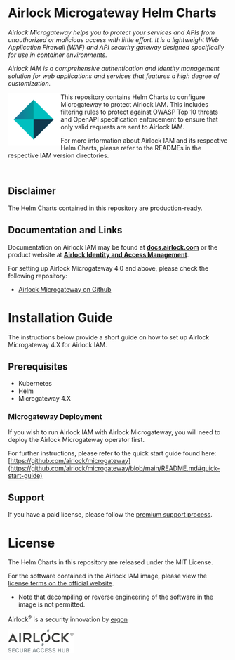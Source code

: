 # Airlock Microgateway Helm Charts

*Airlock Microgateway helps you to protect your services and APIs from unauthorized or malicious access with little effort. It is a lightweight Web Application Firewall (WAF) and API security gateway designed specifically for use in container environments.*

*Airlock IAM is a comprehensive authentication and identity management solution for web applications and services that features a high degree of customization.*

<picture>
<img alt="Airlock IAM" src="https://raw.githubusercontent.com/airlock/iam-helm-charts/main/media/Airlock_IAM_Icon.svg" align="left" width="120">
</picture>

This repository contains Helm Charts to configure Microgateway to protect Airlock IAM. This includes filtering rules to protect against OWASP Top 10 threats and OpenAPI specification enforcement to ensure that only valid requests are sent to Airlock IAM.

For more information about Airlock IAM and its respective Helm Charts, please refer to the READMEs in the respective IAM version directories.

<br/>


## Disclaimer

The Helm Charts contained in this repository are production-ready. 

## Documentation and Links

Documentation on Airlock IAM may be found at **[docs.airlock.com](https://docs.airlock.com/iam/latest/)** or the product website at **[Airlock Identity and Access Management](https://www.airlock.com/en/secure-access-hub/components/iam)**.

For setting up Airlock Microgateway 4.0 and above, please check the following repository:

* [Airlock Microgateway on Github](https://github.com/airlock/microgateway)

# Installation Guide

The instructions below provide a short guide on how to set up Airlock Microgateway 4.X for Airlock IAM.

## Prerequisites

* Kubernetes
* Helm
* Microgateway 4.X


### Microgateway Deployment

If you wish to run Airlock IAM with Airlock Microgateway, you will need to deploy the Airlock Microgateway operator first.

For further instructions, please refer to the quick start guide found here: [https://github.com/airlock/microgateway](https://github.com/airlock/microgateway/blob/main/README.md#quick-start-guide)

## Support

If you have a paid license, please follow the [premium support process](https://techzone.ergon.ch/support-process).

# License
The Helm Charts in this repository are released under the MIT License.

For the software contained in the Airlock IAM image, please view the [license terms on the official website](https://www.airlock.com/en/airlock-license).
* Note that decompiling or reverse engineering of the software in the image is not permitted.

Airlock<sup>&#174;</sup> is a security innovation by [ergon](https://www.ergon.ch/en)

<!-- Airlock SAH Logo (different image for light/dark mode) -->
<a href="https://www.airlock.com/en/secure-access-hub/">
<picture>
    <source media="(prefers-color-scheme: dark)"
        srcset="https://raw.githubusercontent.com/airlock/iam-helm-charts/main/media/Airlock_Logo_Negative.png">
    <source media="(prefers-color-scheme: light)"
        srcset="https://raw.githubusercontent.com/airlock/iam-helm-charts/main/media/Airlock_Logo.png">
    <img alt="Airlock Secure Access Hub" src="https://raw.githubusercontent.com/airlock/iam-helm-charts/main/media/Airlock_Logo.png" width="150">
</picture>
</a>
